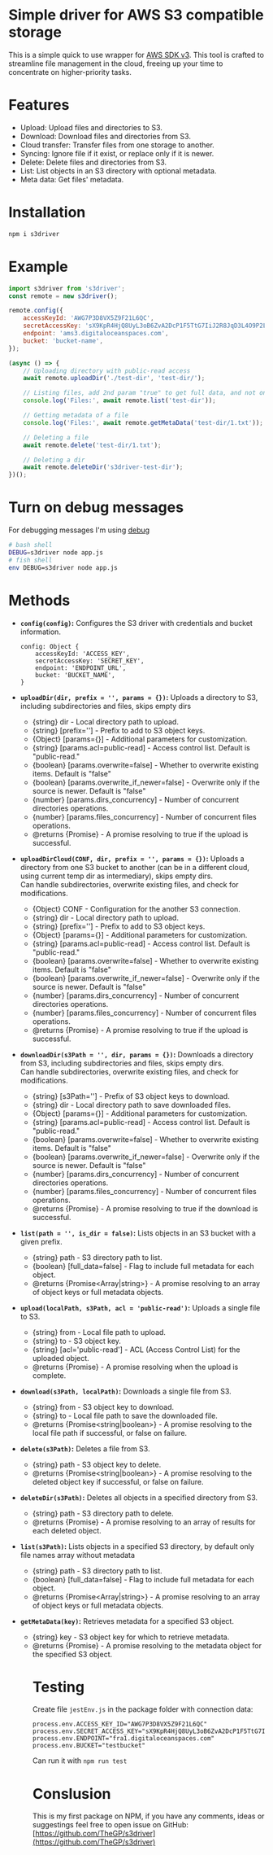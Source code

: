 # Simple driver for AWS S3 compatible storage

This is a simple quick to use wrapper for [AWS SDK v3](https://aws.amazon.com/sdk-for-javascript/). This tool is crafted to streamline file management in the cloud, freeing up your time to concentrate on higher-priority tasks.

# Features

* Upload: Upload files and directories to S3.
* Download: Download files and directories from S3.
* Cloud transfer: Transfer files from one storage to another.
* Syncing: Ignore file if it exist, or replace only if it is newer.
* Delete: Delete files and directories from S3.
* List: List objects in an S3 directory with optional metadata.
* Meta data: Get files' metadata.

# Installation

```bash
npm i s3driver
```

# Example
```js
import s3driver from 's3driver';
const remote = new s3driver();

remote.config({
    accessKeyId: 'AWG7P3D8VX5Z9F21L6QC',
    secretAccessKey: 'sX9KpR4HjQ8UyL3oB6ZvA2DcP1F5TtG7IiJ2R8JqD3L4O9P2L7E8',
    endpoint: 'ams3.digitaloceanspaces.com',
    bucket: 'bucket-name',
});

(async () => {
	// Uploading directory with public-read access
	await remote.uploadDir('./test-dir', 'test-dir/');

	// Listing files, add 2nd param "true" to get full data, and not only names
	console.log('Files:', await remote.list('test-dir'));

	// Getting metadata of a file
	console.log('Files:', await remote.getMetaData('test-dir/1.txt'));

	// Deleting a file
	await remote.delete('test-dir/1.txt');

	// Deleting a dir
	await remote.deleteDir('s3driver-test-dir');
})();
```
# Turn on debug messages
For debugging messages I'm using [debug](https://www.npmjs.com/package/debug)
```bash
# bash shell
DEBUG=s3driver node app.js
# fish shell
env DEBUG=s3driver node app.js
```

# Methods

- **`config(config)`:**
    Configures the S3 driver with credentials and bucket information.
    ```
	config: Object {
		accessKeyId: 'ACCESS_KEY',
		secretAccessKey: 'SECRET_KEY',
		endpoint: 'ENDPOINT_URL',
		bucket: 'BUCKET_NAME',
	}
 	```

- **`uploadDir(dir, prefix = '', params = {})`:**
	 Uploads a directory to S3, including subdirectories and files, skips empty dirs
	 * {string} dir - Local directory path to upload.
	 * {string} [prefix=''] - Prefix to add to S3 object keys.
	 * {Object} [params={}] - Additional parameters for customization.
	 * {string} [params.acl=public-read] - Access control list. Default is "public-read."
	 * {boolean} [params.overwrite=false] - Whether to overwrite existing items. Default is "false"
	 * {boolean} [params.overwrite_if_newer=false] - Overwrite only if the source is newer. Default is "false"
	 * {number} [params.dirs_concurrency] - Number of concurrent directories operations.
	 * {number} [params.files_concurrency] - Number of concurrent files operations.
	 * @returns {Promise<boolean>} - A promise resolving to true if the upload is successful.

- **`uploadDirCloud(CONF, dir, prefix = '', params = {})`:**
    Uploads a directory from one S3 bucket to another (can be in a different cloud, using current temp dir as intermediary), skips empty dirs.  
    Can handle subdirectories, overwrite existing files, and check for modifications.

	 * {Object} CONF - Configuration for the another S3 connection.
	 * {string} dir - Local directory path to upload.
	 * {string} [prefix=''] - Prefix to add to S3 object keys.
	 * {Object} [params={}] - Additional parameters for customization.
	 * {string} [params.acl=public-read] - Access control list. Default is "public-read."
	 * {boolean} [params.overwrite=false] - Whether to overwrite existing items. Default is "false"
	 * {boolean} [params.overwrite_if_newer=false] - Overwrite only if the source is newer. Default is "false"
	 * {number} [params.dirs_concurrency] - Number of concurrent directories operations.
	 * {number} [params.files_concurrency] - Number of concurrent files operations.
	 * @returns {Promise<boolean>} - A promise resolving to true if the upload is successful.

- **`downloadDir(s3Path = '', dir, params = {})`:**
    Downloads a directory from S3, including subdirectories and files, skips empty dirs.  
    Can handle subdirectories, overwrite existing files, and check for modifications.

	 * {string} [s3Path=''] - Prefix of S3 object keys to download.
	 * {string} dir - Local directory path to save downloaded files.
	 * {Object} [params={}] - Additional parameters for customization.
	 * {string} [params.acl=public-read] - Access control list. Default is "public-read."
	 * {boolean} [params.overwrite=false] - Whether to overwrite existing items. Default is "false"
	 * {boolean} [params.overwrite_if_newer=false] - Overwrite only if the source is newer. Default is "false"
	 * {number} [params.dirs_concurrency] - Number of concurrent directories operations.
	 * {number} [params.files_concurrency] - Number of concurrent files operations.
	 * @returns {Promise<boolean>} - A promise resolving to true if the download is successful.

- **`list(path = '', is_dir = false)`:**
    Lists objects in an S3 bucket with a given prefix.
	 * {string} path - S3 directory path to list.
	 * {boolean} [full_data=false] - Flag to include full metadata for each object.
	 * @returns {Promise<Array|string>} - A promise resolving to an array of object keys or full metadata objects.

    
- **`upload(localPath, s3Path, acl = 'public-read')`:**
    Uploads a single file to S3.

	 * {string} from - Local file path to upload.
	 * {string} to - S3 object key.
	 * {string} [acl='public-read'] - ACL (Access Control List) for the uploaded object.
	 * @returns {Promise} - A promise resolving when the upload is complete.

- **`download(s3Path, localPath)`:**
    Downloads a single file from S3.

	 * {string} from - S3 object key to download.
	 * {string} to - Local file path to save the downloaded file.
	 * @returns {Promise<string|boolean>} - A promise resolving to the local file path if successful, or false on failure.

- **`delete(s3Path)`:**
    Deletes a file from S3.
	 * {string} path - S3 object key to delete.
	 * @returns {Promise<string|boolean>} - A promise resolving to the deleted object key if successful, or false on failure.

- **`deleteDir(s3Path)`:**
    Deletes all objects in a specified directory from S3.
	 * {string} path - S3 directory path to delete.
	 * @returns {Promise<Array>} - A promise resolving to an array of results for each deleted object.

- **`list(s3Path)`:**
    Lists objects in a specified S3 directory, by default only file names array without metadata
	 * {string} path - S3 directory path to list.
	 * {boolean} [full_data=false] - Flag to include full metadata for each object.
	 * @returns {Promise<Array|string>} - A promise resolving to an array of object keys or full metadata objects.

- **`getMetaData(key)`:**
    Retrieves metadata for a specified S3 object.
	 * {string} key - S3 object key for which to retrieve metadata.
	 * @returns {Promise<Object>} - A promise resolving to the metadata object for the specified S3 object.


# Testing

Create file `jestEnv.js` in the package folder with connection data:

```
process.env.ACCESS_KEY_ID="AWG7P3D8VX5Z9F21L6QC"
process.env.SECRET_ACCESS_KEY="sX9KpR4HjQ8UyL3oB6ZvA2DcP1F5TtG7IiJ2R8JqD3L4O9P2L7E8"
process.env.ENDPOINT="fra1.digitaloceanspaces.com"
process.env.BUCKET="testbucket"
```

Can run it with `npm run test`

# Conslusion

This is my first package on NPM, if you have any comments, ideas or suggestings feel free to open issue on GitHub: [https://github.com/TheGP/s3driver](https://github.com/TheGP/s3driver)